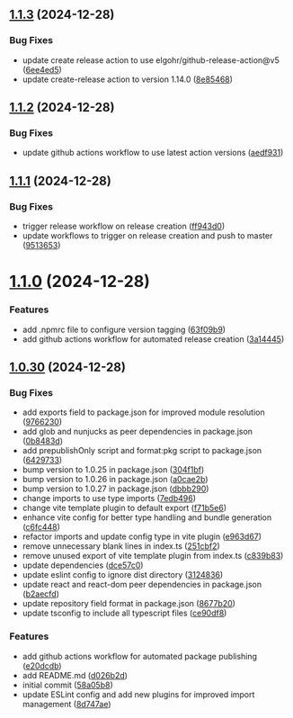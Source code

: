 ## [1.1.3](https://github.com/biemch/biem-template-utils/compare/1.1.2...1.1.3) (2024-12-28)


### Bug Fixes

* update create release action to use elgohr/github-release-action@v5 ([6ee4ed5](https://github.com/biemch/biem-template-utils/commit/6ee4ed5a3dfe3e22df19f536b67701cdedc866e8))
* update create-release action to version 1.14.0 ([8e85468](https://github.com/biemch/biem-template-utils/commit/8e85468476efc45ff05bb4735600023481e9c424))



## [1.1.2](https://github.com/biemch/biem-template-utils/compare/v1.1.1...1.1.2) (2024-12-28)


### Bug Fixes

* update github actions workflow to use latest action versions ([aedf931](https://github.com/biemch/biem-template-utils/commit/aedf931989b19d5987dd86e6ea6c551e7f4f23ac))



## [1.1.1](https://github.com/biemch/biem-template-utils/compare/v1.1.0...v1.1.1) (2024-12-28)


### Bug Fixes

* trigger release workflow on release creation ([ff943d0](https://github.com/biemch/biem-template-utils/commit/ff943d0fff46444fbaf6e720dc11ce816190daa4))
* update workflows to trigger on release creation and push to master ([9513653](https://github.com/biemch/biem-template-utils/commit/951365372aa7397b49fda75749b7682e659fe31a))



# [1.1.0](https://github.com/biemch/biem-template-utils/compare/1.0.30...v1.1.0) (2024-12-28)


### Features

* add .npmrc file to configure version tagging ([63f09b9](https://github.com/biemch/biem-template-utils/commit/63f09b96f8329813ddd0e24e9dd36007861b36fe))
* add github actions workflow for automated release creation ([3a14445](https://github.com/biemch/biem-template-utils/commit/3a14445b1705a66edbb3bcca1afaa1c2e6d64b77))



## [1.0.30](https://github.com/biemch/biem-template-utils/compare/58a05b830083d097317c974457b1e4effb9b2f60...1.0.30) (2024-12-28)


### Bug Fixes

* add exports field to package.json for improved module resolution ([9766230](https://github.com/biemch/biem-template-utils/commit/976623001124f55811ce49bc3adafb00e227d36c))
* add glob and nunjucks as peer dependencies in package.json ([0b8483d](https://github.com/biemch/biem-template-utils/commit/0b8483d25386b8839ce3a9d4e7d90a1302341e7c))
* add prepublishOnly script and format:pkg script to package.json ([6429733](https://github.com/biemch/biem-template-utils/commit/6429733b29590b8e7aad794e2fb33dbaee8ded2f))
* bump version to 1.0.25 in package.json ([304f1bf](https://github.com/biemch/biem-template-utils/commit/304f1bff3ca4e8aac3bb896f88866e6e96af06c4))
* bump version to 1.0.26 in package.json ([a0cae2b](https://github.com/biemch/biem-template-utils/commit/a0cae2b4f090d89a756aaf82463ba6879cf235c5))
* bump version to 1.0.27 in package.json ([dbbb290](https://github.com/biemch/biem-template-utils/commit/dbbb290db62fff4e52cd2a6ced4dcba4ded70683))
* change imports to use type imports ([7edb496](https://github.com/biemch/biem-template-utils/commit/7edb4963664e2c6ee1ba9b70d418d568185e7429))
* change vite template plugin to default export ([f71b5e6](https://github.com/biemch/biem-template-utils/commit/f71b5e6d3063aeb84e01383e7ab41239657ec4cc))
* enhance vite config for better type handling and bundle generation ([c6fc448](https://github.com/biemch/biem-template-utils/commit/c6fc4483e793903e0ad7365569ba9138f83d18ef))
* refactor imports and update config type in vite plugin ([e963d67](https://github.com/biemch/biem-template-utils/commit/e963d672e2415116ac6d8ab152d36499fc63399b))
* remove unnecessary blank lines in index.ts ([251cbf2](https://github.com/biemch/biem-template-utils/commit/251cbf286b24dc0855c1d752bf214bb177ed3a1a))
* remove unused export of vite template plugin from index.ts ([c839b83](https://github.com/biemch/biem-template-utils/commit/c839b83328844afa70de782c6c10216c6d5399e1))
* update dependencies ([dce57c0](https://github.com/biemch/biem-template-utils/commit/dce57c0fc51d02bee6a1aaa06b6f183b5c474cf1))
* update eslint config to ignore dist directory ([3124836](https://github.com/biemch/biem-template-utils/commit/31248364537e7804aa9f9834fd5cca27630b9403))
* update react and react-dom peer dependencies in package.json ([b2aecfd](https://github.com/biemch/biem-template-utils/commit/b2aecfd94de9e77e4d77eb6d38696a8cba0d112e))
* update repository field format in package.json ([8677b20](https://github.com/biemch/biem-template-utils/commit/8677b20bd6329a420fda0817cf91342f596719fb))
* update tsconfig to include all typescript files ([ce90df8](https://github.com/biemch/biem-template-utils/commit/ce90df8cb4e1e6c0b5b3e2e72493bea7bc75b708))


### Features

* add github actions workflow for automated package publishing ([e20dcdb](https://github.com/biemch/biem-template-utils/commit/e20dcdb2ee67f223d7659940334948d5c15a6e6d))
* add README.md ([d026b2d](https://github.com/biemch/biem-template-utils/commit/d026b2dcd88fba52c54183cb22ba61e22bd987df))
* initial commit ([58a05b8](https://github.com/biemch/biem-template-utils/commit/58a05b830083d097317c974457b1e4effb9b2f60))
* update ESLint config and add new plugins for improved import management ([8d747ae](https://github.com/biemch/biem-template-utils/commit/8d747ae4baf9798f4a7288a98042634b8b340b5e))



